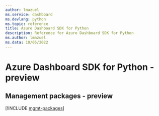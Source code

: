 ```yaml
---
author: lmazuel
ms.service: dashboard
ms.devlang: python
ms.topic: reference
title: Azure Dashboard SDK for Python
description: Reference for Azure Dashboard SDK for Python
ms.author: lmazuel
ms.data: 10/05/2022
---
```

# Azure Dashboard SDK for Python - preview

## Management packages - preview
[!INCLUDE [mgmt-packages](dashboard-mgmt-index.md)]